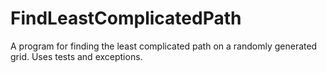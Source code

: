 # FindLeastComplicatedPath
A program for finding the least complicated path on a randomly generated grid. Uses tests and exceptions.
